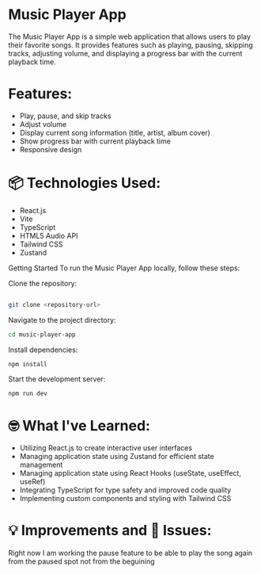 # Music Player App

The Music Player App is a simple web application that allows users to play their favorite songs. It provides features such as playing, pausing, skipping tracks, adjusting volume, and displaying a progress bar with the current playback time.

# Features:

- Play, pause, and skip tracks
- Adjust volume
- Display current song information (title, artist, album cover)
- Show progress bar with current playback time
- Responsive design

# 📦 Technologies Used:

- React.js
- Vite
- TypeScript
- HTML5 Audio API
- Tailwind CSS
- Zustand

Getting Started
To run the Music Player App locally, follow these steps:

Clone the repository:

```bash

git clone <repository-url>

```

Navigate to the project directory:

```bash
cd music-player-app
```

Install dependencies:

```bash
npm install
```

Start the development server:

```bash
npm run dev
```

# 🤓 What I've Learned:

- Utilizing React.js to create interactive user interfaces
- Managing application state using Zustand for efficient state management
- Managing application state using React Hooks (useState, useEffect, useRef)
- Integrating TypeScript for type safety and improved code quality
- Implementing custom components and styling with Tailwind CSS

# 💡 Improvements and 🐞 Issues:

Right now I am working the pause feature to be able to play the song again from the paused spot not from the beguining

